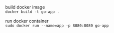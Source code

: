 build docker image\
`docker build -t go-app .`

run docker container\
`sudo docker run --name=app -p 8080:8080 go-app`
